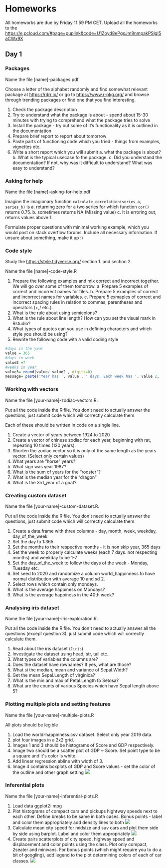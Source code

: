 # Homeworks

All homeworks are due by Friday 11.59 PM CET. Upload all the homeworks to the https://e.pcloud.com/#page=puplink&code=U1Zoyd8ePgsJm8nmpakPSlgI5aCWx9X

## Day 1

### Packages
Name the file [name]-packages.pdf

Choose a letter of the alphabet randomly and find somewhat relevant package at https://rdrr.io/ or go to https://www.r-pkg.org/ and browse through trending packages or find one that you find interesting.

1. Check the package description
2. Try to understand what the package is about - spend about 15-30 minutes with trying to comprehend what the package tries to solve
3. Install the package - try out some of it’s functionality as it is outlined in the documentation
4. Prepare brief report to report about tomorrow
5. Paste parts of functioning code which you tried - things from examples, vignettes etc.
6. Write a short report which you will submit
    a. what the package is about?
    b. What is the typical usecase fo the package.
    c. Did you understand the documentation? If not, why was it difficult to understand? What was easy to understand?

### Asking for help
Name the file [name]-asking-for-help.pdf

Imagine the imagionary function `calculate_correlation(series_a, series_b)` is 
a. returning zero for a two series for which function `cor()` returns 0.75. 
b. sometimes returns NA (Missing value)
c. It is erroring out, returns values above 1. 

Formulate proper questions with minimal working example, which you would post on stack overflow forums. Include all necessary information. If unsure about something, make it up :)

### Code style
Study the https://style.tidyverse.org/ section 1. and section 2.

Name the file [name]-code-style.R

1. Prepare the following examples and mix correct and incorrect together. We will go over some of them tomorrow.
    a. Prepare 5 examples of correct and incorrect names for files. 
    b. Prepare 5 examples of correct and incorrect names for variables. 
    c. Prepare 5 exmaples of correct and incorrect spacing rules in relation to commas, parentheses and operators (+,/ etc.).
2. What is the rule about using semicolons?
3. What is the rule about line length? How can you set the visual mark in Rstudio?
4. What types of quotes can you use in defining characters and which style you should be using?
5. Rewrite the following code with a valid coding style

```r
#days in the year
value = 365
#days in week
value2 =7
#weeks in year
value3= round(value/ value2 , digits=0)
message= paste('Year has ', value , ' days. Each week has ', value 2, ' days. This means that the year has ',value3,' weeks.')
```

### Working with vectors
Name the file [your-name]-zodiac-vectors.R.

Put all the code inside the R file. You don't need to actually answer the questions, just submit code which will correctly calculate them.

Each of these should be written in code on a single line.

1. Create a vector of years between 1924 to 2020
2. Create a vector of chinese zodiac for each year, beginning with rat, repeating 10 times (120 years).
3. Shorten the zodiac vector so it is only of the same length as the years vector. (Select only certain values)
4. What years are “horse” years?
5. What sign was year 1987?
6. What is the sum of years for the “rooster”?
7. What is the median year for the “dragon”
8. What is the 3rd_year of a goat?

### Creating custom dataset
Name the file [your-name]-custom-dataset.R.

Put all the code inside the R file. You don't need to actually answer the questions, just submit code which will correctly calculate them.

1. Create a data.frame with three columns - day, month, week, weekday, day_of_the_week
2. Set the day to 1:365
3. Set the months to their respective months - it is non skip year, 365 days
4. Set the week to properly calculate weeks (each 7 days. not respecting months) and weekday to be 1-7
5. Set the day_of_the_week to follow the days of the week - Monday, Tuesday etc.
6. Set seed to 2020 and randomize a column world_happinness to have normal distribution with average 10 and sd 2.
7. Select rows which contain only mondays.
8. What is the average happiness on Mondays?
9. What is the average happiness in the 40th week?

### Analysing iris dataset

Name the file [your-name]-iris-exploration.R. 

Put all the code inside the R file. You don't need to actually answer all the questions (except question 3), just submit code which will correctly calculate them.

1. Read about the iris dataset (`?iris`)
2. Investigate the dataset using head, str, tail etc.
3. What types of variables the columns are?
4. Does the dataset have rownames? If yes, what are those?
5. What si the median, mean and variance of Sepal.Width?
6. Get the mean Sepal.Length of virginica?
7. What is the min and max of Petal.Length fo Setosa?
8. What are the counts of various Species which have Sepal length above 5?

### Plotting multiple plots and setting features

Name the file [your-name]-multiple-plots.R

All plots should be legible
1. Load the world-happinness.csv dataset. Select only year 2019 data.
2. plot four images in a 2x2 grid. 
3. Images 1 and 3 should be histograms of Score and GDP respectively.
4. Image two should be a scatter plot of GDP ~ Score. Set point type to be a square and it's color is white.
5. Add linear regression abline with width of 3. 
6. Image 4 contains boxplots of GDP and Score values - set the color of the outline and other graph setting
![](img/multiple-1.png)

### Inferential plots

Name the file [your-name]-inferential-plots.R

1. Load data ggplot2::mpg
2. Plot histograms of compact cars and pickups hightway speeds next to each other. Define breaks to be same in both cases. Bonus points - label and color them appropriately add density lines to both
![](img/inf-1.png)
3. Calculate mean city speed for midsize and suv cars and plot them side by side using barplot. Label and color them appropriately
![](img/inf-2.png)
4. Create pairs scatterplots of city speed, highway speed and displacement and color points using the class. Plot only compact, 2seater and minivans. For bonus points (which might require you to do a bit of googling), add legend to the plot determining colors of each of car classes.
![](img/inf-3.png)

